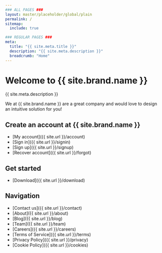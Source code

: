 ```yaml
---
### ALL PAGES ###
layout: master/placeholder/global/plain
permalink: /
sitemap:
  include: true

### REGULAR PAGES ###
meta:
  title: "{{ site.meta.title }}"
  description: "{{ site.meta.description }}"
  breadcrumb: "Home"  
---
```

# Welcome to {{ site.brand.name }}
{{ site.meta.description }}

We at {{ site.brand.name }} are a great company and would love to design an intuitive solution for you!

## Create an account at {{ site.brand.name }}
- [My account]({{ site.url }}/account)
- [Sign in]({{ site.url }}/signin)
- [Sign up]({{ site.url }}/signup)
- [Recover account]({{ site.url }}/forgot)

## Get started
- [Download]({{ site.url }}/download)

## Navigation
- [Contact us]({{ site.url }}/contact)
- [About]({{ site.url }}/about)
- [Blog]({{ site.url }}/blog)
- [Team]({{ site.url }}/team)
- [Careers]({{ site.url }}/careers)
- [Terms of Service]({{ site.url }}/terms)
- [Privacy Policy]({{ site.url }}/privacy)
- [Cookie Policy]({{ site.url }}/cookies)
